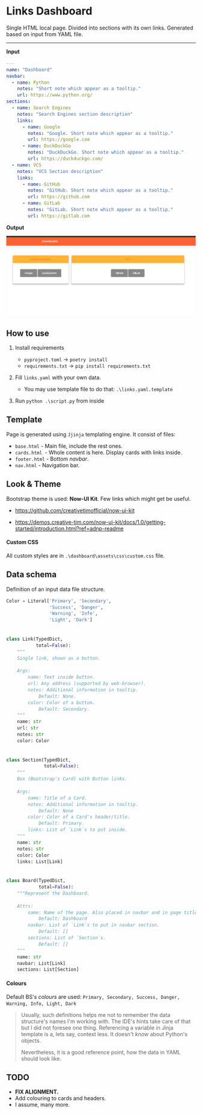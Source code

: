# Links Dashboard

Single HTML local page. Divided into sections with its own links. Generated based on input from YAML file. 

----

**Input**

```yaml
---
name: "Dashboard"
navbar:
  - name: Python
    notes: "Short note which appear as a tooltip."
    url: https://www.python.org/
sections:
  - name: Search Engines
    notes: "Search Engines section description"
    links:
      - name: Google
        notes: "Google. Short note which appear as a tooltip."
        url: https://google.com
      - name: DuckDuckGo
        notes: "DuckDuckGo. Short note which appear as a tooltip."
        url: https://duckduckgo.com/
  - name: VCS
    notes: "VCS Section description"
    links:
      - name: GitHub
        notes: "GitHub. Short note which appear as a tooltip."
        url: https://github.com
      - name: GitLab
        notes: "GitLab. Short note which appear as a tooltip."
        url: https://gitlab.com
```

**Output**

![dashboard_example](dashboard_example.png)



## How to use

1.   Install requirements 

     -   `pyproject.toml` -> `poetry install` 
     -   `requirements.txt` -> `pip install requirements.txt`

2.   Fill `links.yaml` with your own data.
     -   You may use template file to do that: `.\links.yaml.template`

3.   Run `python .\script.py` from inside 


## Template

Page is generated using `Jjinja` templating engine. It consist of files:

-   `base.html` - Main file, include the rest ones.
-   `cards.html `- Whole content is here. Display cards with links inside.
-   `footer.html` - Bottom *navbar*. 
-   `nav.html` - Navigation bar.

## Look & Theme

Bootstrap theme is used: **Now-UI Kit**. Few links which might get be useful.

-   https://github.com/creativetimofficial/now-ui-kit

-   https://demos.creative-tim.com/now-ui-kit/docs/1.0/getting-started/introduction.html?ref=adnp-readme

#### Custom CSS

All custom styles are in `.\dashboard\assets\css\custom.css` file.

## Data schema

Definition of an input data file structure.


```python
Color = Literal['Primary', 'Secondary',
                'Success', 'Danger',
                'Warning', 'Info',
                'Light', 'Dark']


class Link(TypedDict,
           total=False):
    """
    Single link, shown as a button.

    Args:
        name: Text inside button.
        url: Any address (supported by web-browser).
        notes: Additional information in tooltip.
            Default: None.
        color: Color of a button.
            Default: Secondary.
    """
    name: str
    url: str
    notes: str
    color: Color


class Section(TypedDict,
              total=False):
    """
    Box (Bootstrap's Card) with Button links.

    Args:
        name: Title of a Card.
        notes: Additional information in tooltip.
            Default: None
        color: Color of a Card's header/title.
            Default: Primary.
        links: List of `Link`s to put inside.
    """
    name: str
    notes: str
    color: Color
    links: List[Link]


class Board(TypedDict,
            total=False):
    """Represent the Dashboard.

    Attrs:
        name: Name of the page. Also placed in navbar and in page title.
            Default: Dashboard
        navbar: List of `Link`s to put in navbar section.
            Default: []
        sections: List of `Section`s.
            Default: []
    """
    name: str
    navbar: List[Link]
    sections: List[Section]
```

#### Colours

Default BS's *colours* are used: `Primary, Secondary, Success, Danger, Warning, Info, Light, Dark`

>   Usually, such definitions helps me not to remember the data structure's names I'm working with. The IDE's hints take care of that but I did not foresee one thing. 
>   Referencing a variable in Jinja template is a, lets say, context less. It doesn't *know* about Python's objects.
>
>   Nevertheless, it is a good reference point, how the data in YAML should look like.



## TODO

-   **FIX ALIGNMENT.**
-   Add colouring to cards and headers.
-   I assume, many more.
